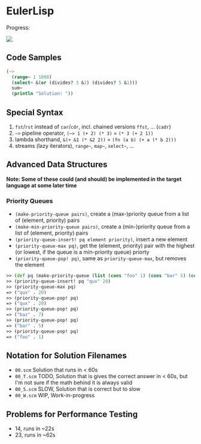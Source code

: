 # EulerLisp

Progress:

![](https://projecteuler.net/profile/leonrische.png)

## Code Samples

``` clojure
(~>
  (range~ 1 1000)
  (select~ &(or (divides? 3 &1) (divides? 5 &1)))
  sum~
  (println "Solution: "))
```
## Special Syntax

1. `fst`/`rst` instead of `car`/`cdr`, incl. chained versions `ffst`, ... (`cadr`)
2. `~>` pipeline operator, `(~> 1 (+ 2) (* 3)` = `(* 3 (+ 2 1))`
3. lambda shorthand, `&(+ &1 (* &2 2))` = `(fn (a b) (+ a (* b 2)))`
4. streams (lazy iterators), `range~`, `map~`, `select~`, ...

## Advanced Data Structures

__Note: Some of these could (and should) be implemented in the target language
at some later time__

### Priority Queues

* `(make-priority-queue pairs)`, create a (max-)priority queue from a list of
   (element, priority) pairs
* `(make-min-priority-queue pairs)`, create a (min-)priority queue from a list of
   (element, priority) pairs
* `(priority-queue-insert! pq element priority)`, insert a new element
* `(priority-queue-max pq)`, get the (element, priority) pair with the highest
   (or lowest, if the queue is a min-priority queue) priorty
* `(priority-queue-pop! pq)`, same as `priority-queue-max`, but removes the element

``` clojure
>> (def pq (make-priority-queue (list (cons "foo" 1) (cons "bar" 5) (cons "baz" 7))))
>> (priority-queue-insert! pq "qux" 20)
>> (priority-queue-max pq)
=> ("qux" . 20)
>> (priority-queue-pop! pq)
=> ("qux" . 20)
>> (priority-queue-pop! pq)
=> ("baz" . 7)
>> (priority-queue-pop! pq)
=> ("bar" . 5)
>> (priority-queue-pop! pq)
=> ("foo" . 1)
```

## Notation for Solution Filenames

* `00.scm` Solution that runs in < 60s
* `00_T.scm` TODO, Solution that is gives the correct answer in < 60s,
  but I'm not sure if the math behind it is always valid
* `00_S.scm` SLOW, Solution that is correct but to slow
* `00_W.scm` WIP, Work-in-progress

## Problems for Performance Testing

* 14, runs in ~22s
* 23, runs in ~62s

